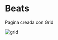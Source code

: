 # Beats
Pagina creada con Grid

![grid](https://github.com/DiegoBraseroSanchez/Beats/assets/129300180/9d72caa5-1134-4b08-958a-27ff7b638f68)
